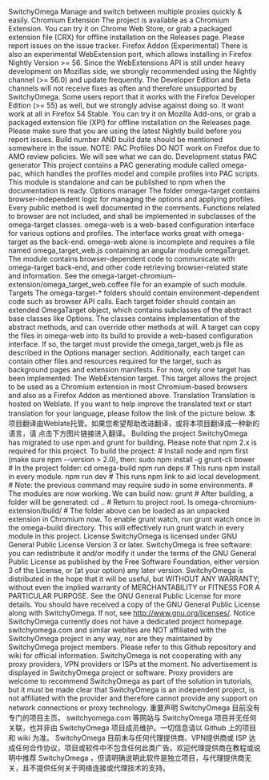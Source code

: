 SwitchyOmega Manage and switch between multiple proxies quickly & easily. Chromium Extension The project is available as a Chromium Extension. You can try it on Chrome Web Store, or grab a packaged extension file (CRX) for offline installation on the Releases page. Please report issues on the issue tracker. Firefox Addon (Experimental) There is also an experimental WebExtension port, which allows installing in Firefox Nightly Version >= 56. Since the WebExtensions API is still under heavy development on Mozillas side, we strongly recommended using the Nightly channel (>= 56.0) and update frequently. The Developer Edition and Beta channels will not receive fixes as often and therefore unsupported by SwitchyOmega. Some users report that it works with the Firefox Developer Edition (>= 55) as well, but we strongly advise against doing so. It wont work at all in Firefox 54 Stable. You can try it on Mozilla Add-ons, or grab a packaged extension file (XPI) for offline installation on the Releases page. Please make sure that you are using the latest Nightly build before you report issues. Build number AND build date should be mentioned somewhere in the issue. NOTE: PAC Profiles DO NOT work on Firefox due to AMO review policies. We will see what we can do. Development status PAC generator This project contains a PAC generating module called omega-pac, which handles the profiles model and compile profiles into PAC scripts. This module is standalone and can be published to npm when the documentation is ready. Options manager The folder omega-target contains browser-independent logic for managing the options and applying profiles. Every public method is well documented in the comments. Functions related to browser are not included, and shall be implemented in subclasses of the omega-target classes. omega-web is a web-based configuration interface for various options and profiles. The interface works great with omega-target as the back-end. omega-web alone is incomplete and requires a file named omega_target_web.js containing an angular module omegaTarget. The module contains browser-dependent code to communicate with omega-target back-end, and other code retrieving browser-related state and information. See the omega-target-chromium-extension/omega_target_web.coffee file for an example of such module. Targets The omega-target-* folders should contain environment-dependent code such as browser API calls. Each target folder should contain an extended OmegaTarget object, which contains subclasses of the abstract base classes like Options. The classes contains implementation of the abstract methods, and can override other methods at will. A target can copy the files in omega-web into its build to provide a web-based configuration interface. If so, the target must provide the omega_target_web.js file as described in the Options manager section. Additionally, each target can contain other files and resources required for the target, such as background pages and extension manifests. For now, only one target has been implemented: The WebExtension target. This target allows the project to be used as a Chromium extension in most Chromium-based browsers and also as a Firefox Addon as mentioned above. Translation Translation is hosted on Weblate. If you want to help improve the translated text or start translation for your language, please follow the link of the picture below. 本项目翻译由Weblate托管。如果您希望帮助改进翻译，或将本项目翻译成一种新的语言，请 点击下方图片链接进入翻译。 Building the project SwitchyOmega has migrated to use npm and grunt for building. Please note that npm 2.x is required for this project. To build the project: # Install node and npm first (make sure npm --version > 2.0), then: sudo npm install -g grunt-cli bower # In the project folder: cd omega-build npm run deps # This runs npm install in every module. npm run dev # This runs npm link to aid local development. # Note: the previous command may require sudo in some environments. # The modules are now working. We can build now: grunt # After building, a folder will be generated: cd .. # Return to project root. ls omega-chromium-extension/build/ # The folder above can be loaded as an unpacked extension in Chromium now. To enable grunt watch, run grunt watch once in the omega-build directory. This will effectively run grunt watch in every module in this project. License SwitchyOmega is licensed under GNU General Public License Version 3 or later. SwitchyOmega is free software: you can redistribute it and/or modify it under the terms of the GNU General Public License as published by the Free Software Foundation, either version 3 of the License, or (at your option) any later version. SwitchyOmega is distributed in the hope that it will be useful, but WITHOUT ANY WARRANTY; without even the implied warranty of MERCHANTABILITY or FITNESS FOR A PARTICULAR PURPOSE. See the GNU General Public License for more details. You should have received a copy of the GNU General Public License along with SwitchyOmega. If not, see http://www.gnu.org/licenses/. Notice SwitchyOmega currently does not have a dedicated project homepage. switchyomega.com and similar webites are NOT affiliated with the SwitchyOmega project in any way, nor are they maintained by SwitchyOmega project members. Please refer to this Github repository and wiki for official information. SwitchyOmega is not cooperating with any proxy providers, VPN providers or ISPs at the moment. No advertisement is displayed in SwitchyOmega project or software. Proxy providers are welcome to recommend SwitchyOmega as part of the solution in tutorials, but it must be made clear that SwitchyOmega is an independent project, is not affiliated with the provider and therefore cannot provide any support on network connections or proxy technology. 重要声明 SwitchyOmega 目前没有专门的项目主页。 switchyomega.com 等网站与 SwitchyOmega 项目并无任何关联，也并非由 SwitchyOmega 项目成员维护。一切信息请以 Github 上的项目和 wiki 为准。 SwitchyOmega 目前未与任何代理提供商、VPN提供商或 ISP 达成任何合作协议，项目或软件中不包含任何此类广告。欢迎代理提供商在教程或说明中推荐 SwitchyOmega ，但请明确说明此软件是独立项目，与代理提供商无关，且不提供任何关于网络连接或代理技术的支持。